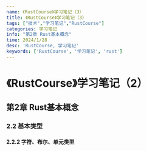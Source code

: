 ```yaml
---
name: 《RustCourse》学习笔记（3）
title: 《RustCourse》学习笔记（3）
tags: ["技术","学习笔记","RustCourse"]
categories: 学习笔记
info: "第2章 Rust基本概念"
time: 2024/1/28
desc: 'RustCourse, 学习笔记'
keywords: ['RustCourse', '学习笔记', 'rust']
---
```


# 《RustCourse》学习笔记（2）

## 第2章 Rust基本概念

### 2.2 基本类型

#### 2.2.2 字符、布尔、单元类型

